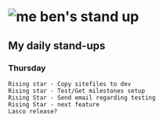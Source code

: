 # ![me](https://avatars2.githubusercontent.com/u/5232044?s=50&v=4) ben's stand up

## My daily stand-ups
 
### Thursday

    Rising star - Copy sitefiles to dev
    Rising star - Test/Get milestones setup
    Rising Star - Send email regarding testing
    Rising Star - next feature
    Lasco release?
